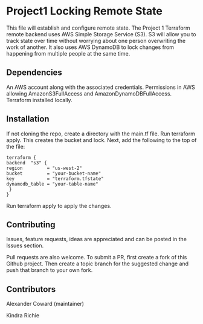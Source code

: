 # Project1 Locking Remote State

This file will establish and configure remote state. The Project 1 Terraform remote backend uses AWS Simple Storage Service (S3). 
S3 will allow you to track state over time without worrying about one person overwriting the work of another.
It also uses AWS DynamoDB to lock changes from happening from multiple people at the same time. 

## Dependencies

An AWS account along with the associated credentials. Permissions in AWS allowing AmazonS3FullAccess and AmazonDynamoDBFullAccess.
Terraform installed locally.

## Installation

If not cloning the repo, create a directory with the main.tf file. Run terraform apply. This creates the bucket and lock.
Next, add the following to the top of the file:

    terraform {
    backend  "s3" {
    region         = "us-west-2"
    bucket         = "your-bucket-name"
    key            = "terraform.tfstate"
    dynamodb_table = "your-table-name"
     }
    }
    
Run terraform apply to apply the changes.

## Contributing

Issues, feature requests, ideas are appreciated and can be posted in the Issues section.

Pull requests are also welcome. To submit a PR, first create a fork of this Github project. Then create a topic branch for the suggested change and push that branch to your own fork.

## Contributors

Alexander Coward (maintainer)

Kindra Richie
